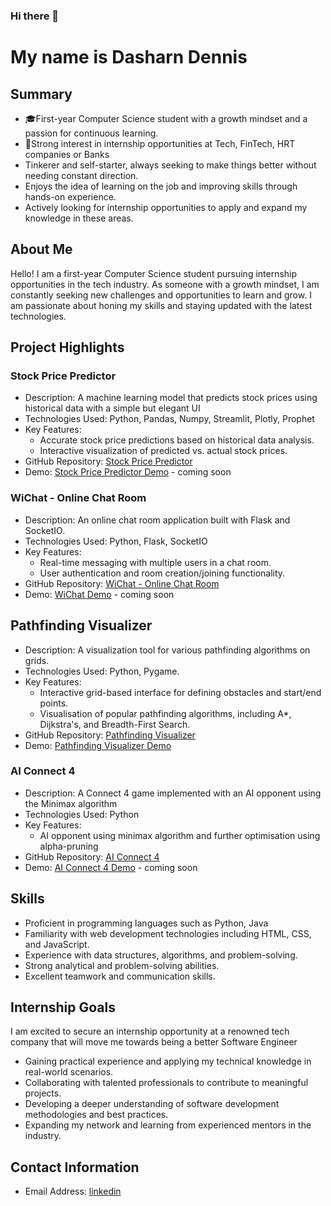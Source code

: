### Hi there 👋

# My name is Dasharn Dennis

## Summary

- 🎓First-year Computer Science student with a growth mindset and a passion for continuous learning.
- 🌟Strong interest in internship opportunities at Tech, FinTech, HRT companies or Banks
- Tinkerer and self-starter, always seeking to make things better without needing constant direction.
- Enjoys the idea of learning on the job and improving skills through hands-on experience.
- Actively looking for internship opportunities to apply and expand my knowledge in these areas.

## About Me

Hello! I am a first-year Computer Science student pursuing internship opportunities in the tech industry. As someone with a growth mindset, I am constantly seeking new challenges and opportunities to learn and grow. I am passionate about honing my skills and staying updated with the latest technologies.

## Project Highlights



### Stock Price Predictor

- Description: A machine learning model that predicts stock prices using historical data with a simple but elegant UI
- Technologies Used: Python, Pandas, Numpy, Streamlit, Plotly, Prophet
- Key Features: 
  - Accurate stock price predictions based on historical data analysis.
  - Interactive visualization of predicted vs. actual stock prices.
- GitHub Repository: [Stock Price Predictor](https://github.com/Dasharn/StockPricePredictor)
- Demo: [Stock Price Predictor Demo](https://example.com/stock-price-predictor) - coming soon

### WiChat - Online Chat Room

- Description: An online chat room application built with Flask and SocketIO.
- Technologies Used: Python, Flask, SocketIO
- Key Features: 
  - Real-time messaging with multiple users in a chat room.
  - User authentication and room creation/joining functionality.
- GitHub Repository: [WiChat - Online Chat Room](https://github.com/Dasharn/WiChat)
- Demo: [WiChat Demo](https://example.com/WiChat) - coming soon

## Pathfinding Visualizer
- Description: A visualization tool for various pathfinding algorithms on grids.
- Technologies Used: Python, Pygame.
- Key Features:
  - Interactive grid-based interface for defining obstacles and start/end points.
  - Visualisation of popular pathfinding algorithms, including A*, Dijkstra's, and Breadth-First Search.
- GitHub Repository: [Pathfinding Visualizer](https://github.com/Dasharn/PathfindingVisualiser)
 - Demo: [Pathfinding Visualizer Demo](https://example.com/PathfindingVisualiser)


### AI Connect 4

- Description: A Connect 4 game implemented with an AI opponent using the Minimax algorithm 
- Technologies Used: Python
- Key Features: 
  - AI opponent using minimax algorithm and further optimisation using alpha-pruning
- GitHub Repository: [AI Connect 4](https://github.com/Dasharn/AIConnect4)
- Demo: [AI Connect 4 Demo](https://example.com/AIConnect4) - coming soon

## Skills

- Proficient in programming languages such as Python, Java
- Familiarity with web development technologies including HTML, CSS, and JavaScript.
- Experience with data structures, algorithms, and problem-solving.
- Strong analytical and problem-solving abilities.
- Excellent teamwork and communication skills.

## Internship Goals

I am excited to secure an internship opportunity at a renowned tech company that will move me towards being a better Software Engineer

- Gaining practical experience and applying my technical knowledge in real-world scenarios.
- Collaborating with talented professionals to contribute to meaningful projects.
- Developing a deeper understanding of software development methodologies and best practices.
- Expanding my network and learning from experienced mentors in the industry.

## Contact Information

- Email Address: [linkedin](https://www.linkedin.com/in/dasharndennis/)



